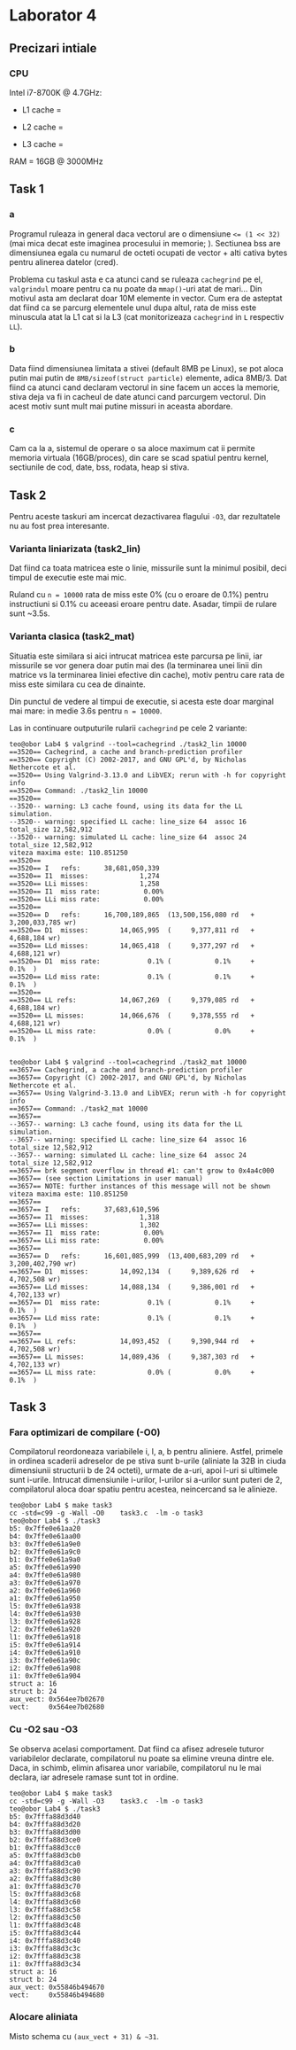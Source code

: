 # Laborator 4

## Precizari intiale
### CPU
Intel i7-8700K @ 4.7GHz:
- L1 cache = 

- L2 cache = 

- L3 cache = 

RAM = 16GB @ 3000MHz

## Task 1

### a
Programul ruleaza in general daca vectorul are o dimensiune `<= (1 << 32)`
(mai mica decat este imaginea procesului in memorie; ). Sectiunea bss are
dimensiunea egala cu numarul de octeti ocupati de vector + alti cativa bytes
pentru alinerea datelor (cred).

Problema cu taskul asta e ca atunci cand se ruleaza `cachegrind` pe el,
`valgrindul` moare pentru ca nu poate da `mmap()`-uri atat de mari... Din
motivul asta am declarat doar 10M elemente in vector. Cum era de asteptat dat
fiind ca se parcurg elementele unul dupa altul, rata de miss este minuscula atat
la L1 cat si la L3 (cat monitorizeaza `cachegrind` in `L` respectiv `LL`).

### b
Data fiind dimensiunea limitata a stivei (default 8MB pe Linux), se pot aloca
putin mai putin de `8MB/sizeof(struct particle)` elemente, adica 8MB/3. Dat
fiind ca atunci cand declaram vectorul in sine facem un acces la memorie, stiva
deja va fi in cacheul de date atunci cand parcurgem vectorul. Din acest motiv
sunt mult mai putine missuri in aceasta abordare.

### c
Cam ca la a, sistemul de operare o sa aloce maximum cat ii permite memoria
virtuala (16GB/proces), din care se scad spatiul pentru kernel, sectiunile de
cod, date, bss, rodata, heap si stiva.

## Task 2
Pentru aceste taskuri am incercat dezactivarea flagului `-O3`, dar rezultatele
nu au fost prea interesante.

### Varianta liniarizata (task2_lin)
Dat fiind ca toata matricea este o linie, missurile sunt la minimul posibil,
deci timpul de executie este mai mic.

Ruland cu `n = 10000` rata de miss este 0% (cu o eroare de 0.1%) pentru
instructiuni si 0.1% cu aceeasi eroare pentru date. Asadar, timpii de rulare
sunt ~3.5s.

### Varianta clasica (task2_mat)
Situatia este similara si aici intrucat matricea este parcursa pe linii, iar
missurile se vor genera doar putin mai des (la terminarea unei linii din
matrice vs la terminarea liniei efective din cache), motiv pentru care rata de
miss este similara cu cea de dinainte.

Din punctul de vedere al timpui de executie, si acesta este doar marginal mai
mare: in medie 3.6s pentru `n = 10000`.

Las in continuare outputurile rularii `cachegrind` pe cele 2 variante:

```
teo@obor Lab4 $ valgrind --tool=cachegrind ./task2_lin 10000
==3520== Cachegrind, a cache and branch-prediction profiler
==3520== Copyright (C) 2002-2017, and GNU GPL'd, by Nicholas Nethercote et al.
==3520== Using Valgrind-3.13.0 and LibVEX; rerun with -h for copyright info
==3520== Command: ./task2_lin 10000
==3520== 
--3520-- warning: L3 cache found, using its data for the LL simulation.
--3520-- warning: specified LL cache: line_size 64  assoc 16  total_size 12,582,912
--3520-- warning: simulated LL cache: line_size 64  assoc 24  total_size 12,582,912
viteza maxima este: 110.851250
==3520== 
==3520== I   refs:      38,681,050,339
==3520== I1  misses:             1,274
==3520== LLi misses:             1,258
==3520== I1  miss rate:           0.00%
==3520== LLi miss rate:           0.00%
==3520== 
==3520== D   refs:      16,700,189,865  (13,500,156,080 rd   + 3,200,033,785 wr)
==3520== D1  misses:        14,065,995  (     9,377,811 rd   +     4,688,184 wr)
==3520== LLd misses:        14,065,418  (     9,377,297 rd   +     4,688,121 wr)
==3520== D1  miss rate:            0.1% (           0.1%     +           0.1%  )
==3520== LLd miss rate:            0.1% (           0.1%     +           0.1%  )
==3520== 
==3520== LL refs:           14,067,269  (     9,379,085 rd   +     4,688,184 wr)
==3520== LL misses:         14,066,676  (     9,378,555 rd   +     4,688,121 wr)
==3520== LL miss rate:             0.0% (           0.0%     +           0.1%  )


teo@obor Lab4 $ valgrind --tool=cachegrind ./task2_mat 10000
==3657== Cachegrind, a cache and branch-prediction profiler
==3657== Copyright (C) 2002-2017, and GNU GPL'd, by Nicholas Nethercote et al.
==3657== Using Valgrind-3.13.0 and LibVEX; rerun with -h for copyright info
==3657== Command: ./task2_mat 10000
==3657== 
--3657-- warning: L3 cache found, using its data for the LL simulation.
--3657-- warning: specified LL cache: line_size 64  assoc 16  total_size 12,582,912
--3657-- warning: simulated LL cache: line_size 64  assoc 24  total_size 12,582,912
==3657== brk segment overflow in thread #1: can't grow to 0x4a4c000
==3657== (see section Limitations in user manual)
==3657== NOTE: further instances of this message will not be shown
viteza maxima este: 110.851250
==3657== 
==3657== I   refs:      37,683,610,596
==3657== I1  misses:             1,318
==3657== LLi misses:             1,302
==3657== I1  miss rate:           0.00%
==3657== LLi miss rate:           0.00%
==3657== 
==3657== D   refs:      16,601,085,999  (13,400,683,209 rd   + 3,200,402,790 wr)
==3657== D1  misses:        14,092,134  (     9,389,626 rd   +     4,702,508 wr)
==3657== LLd misses:        14,088,134  (     9,386,001 rd   +     4,702,133 wr)
==3657== D1  miss rate:            0.1% (           0.1%     +           0.1%  )
==3657== LLd miss rate:            0.1% (           0.1%     +           0.1%  )
==3657== 
==3657== LL refs:           14,093,452  (     9,390,944 rd   +     4,702,508 wr)
==3657== LL misses:         14,089,436  (     9,387,303 rd   +     4,702,133 wr)
==3657== LL miss rate:             0.0% (           0.0%     +           0.1%  )

```

## Task 3

### Fara optimizari de compilare (-O0)
Compilatorul reordoneaza variabilele i, l, a, b pentru aliniere. Astfel, primele
in ordinea scaderii adreselor de pe stiva sunt b-urile (aliniate la 32B in ciuda
dimensiunii structurii b de 24 octeti), urmate de a-uri, apoi l-uri si ultimele
sunt i-urile. Intrucat dimensiunile i-urilor, l-urilor si a-urilor sunt puteri
de 2, compilatorul aloca doar spatiu pentru acestea, neincercand sa le alinieze.

```
teo@obor Lab4 $ make task3
cc -std=c99 -g -Wall -O0    task3.c  -lm -o task3
teo@obor Lab4 $ ./task3
b5: 0x7ffe0e61aa20
b4: 0x7ffe0e61aa00
b3: 0x7ffe0e61a9e0
b2: 0x7ffe0e61a9c0
b1: 0x7ffe0e61a9a0
a5: 0x7ffe0e61a990
a4: 0x7ffe0e61a980
a3: 0x7ffe0e61a970
a2: 0x7ffe0e61a960
a1: 0x7ffe0e61a950
l5: 0x7ffe0e61a938
l4: 0x7ffe0e61a930
l3: 0x7ffe0e61a928
l2: 0x7ffe0e61a920
l1: 0x7ffe0e61a918
i5: 0x7ffe0e61a914
i4: 0x7ffe0e61a910
i3: 0x7ffe0e61a90c
i2: 0x7ffe0e61a908
i1: 0x7ffe0e61a904
struct a: 16
struct b: 24
aux_vect: 0x564ee7b02670
vect:     0x564ee7b02680
```

### Cu -O2 sau -O3
Se observa acelasi comportament. Dat fiind ca afisez adresele tuturor
variabilelor declarate, compilatorul nu poate sa elimine vreuna dintre ele.
Daca, in schimb, elimin afisarea unor variabile, compilatorul nu le mai declara,
iar adresele ramase sunt tot in ordine.

```
teo@obor Lab4 $ make task3
cc -std=c99 -g -Wall -O3    task3.c  -lm -o task3
teo@obor Lab4 $ ./task3
b5: 0x7fffa88d3d40
b4: 0x7fffa88d3d20
b3: 0x7fffa88d3d00
b2: 0x7fffa88d3ce0
b1: 0x7fffa88d3cc0
a5: 0x7fffa88d3cb0
a4: 0x7fffa88d3ca0
a3: 0x7fffa88d3c90
a2: 0x7fffa88d3c80
a1: 0x7fffa88d3c70
l5: 0x7fffa88d3c68
l4: 0x7fffa88d3c60
l3: 0x7fffa88d3c58
l2: 0x7fffa88d3c50
l1: 0x7fffa88d3c48
i5: 0x7fffa88d3c44
i4: 0x7fffa88d3c40
i3: 0x7fffa88d3c3c
i2: 0x7fffa88d3c38
i1: 0x7fffa88d3c34
struct a: 16
struct b: 24
aux_vect: 0x55846b494670
vect:     0x55846b494680
```

### Alocare aliniata
Misto schema cu `(aux_vect + 31) & ~31`.